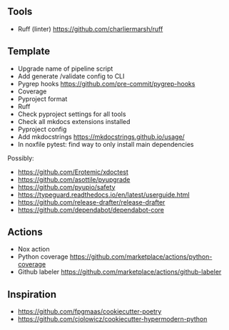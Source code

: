 ## Tools

- Ruff (linter) https://github.com/charliermarsh/ruff

## Template

- Upgrade name of pipeline script
- Add generate /validate config to CLI
- Pygrep hooks https://github.com/pre-commit/pygrep-hooks
- Coverage
- Pyproject format
- Ruff
- Check pyproject settings for all tools
- Check all mkdocs extensions installed
- Pyproject config
- Add mkdocstrings https://mkdocstrings.github.io/usage/
- In noxfile pytest: find way to only install main dependencies

Possibly:

- https://github.com/Erotemic/xdoctest
- https://github.com/asottile/pyupgrade
- https://github.com/pyupio/safety
- https://typeguard.readthedocs.io/en/latest/userguide.html
- https://github.com/release-drafter/release-drafter
- https://github.com/dependabot/dependabot-core

## Actions

- Nox action
- Python coverage https://github.com/marketplace/actions/python-coverage
- Github labeler https://github.com/marketplace/actions/github-labeler

## Inspiration

- https://github.com/fpgmaas/cookiecutter-poetry
- https://github.com/cjolowicz/cookiecutter-hypermodern-python
